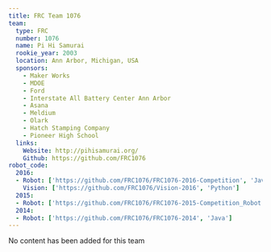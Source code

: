 ```yaml
---
title: FRC Team 1076
team:
  type: FRC
  number: 1076
  name: Pi Hi Samurai
  rookie_year: 2003
  location: Ann Arbor, Michigan, USA
  sponsors:
    - Maker Works
    - MDOE
    - Ford
    - Interstate All Battery Center Ann Arbor
    - Asana
    - Meldium
    - Olark
    - Hatch Stamping Company
    - Pioneer High School
  links:
    Website: http://pihisamurai.org/
    Github: https://github.com/FRC1076
robot_code:
  2016:
  - Robot: ['https://github.com/FRC1076/FRC1076-2016-Competition', 'Java']
    Vision: ['https://github.com/FRC1076/Vision-2016', 'Python']
  2015:
  - Robot: ['https://github.com/FRC1076/FRC1076-2015-Competition_Robot', 'Java']
  2014:
  - Robot: ['https://github.com/FRC1076/FRC1076-2014', 'Java']
---
```

No content has been added for this team
